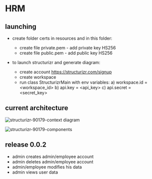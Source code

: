 # HRM
## launching
  * create folder certs in resources and in this folder:
    - create file private.pem - add private key HS256
    - create file public.pem - add public key HS256

  * to launch structurizr and generate diagram:
    - create account https://structurizr.com/signup
    - create workspace
    - run class StructurizrMain with env variables:
      a) workspace.id = <workspace_id>
      b) api.key = <api_key>
      c) api.secret = <secret_key>

## current architecture
![structurizr-90179-context diagram](https://github.com/user-attachments/assets/732621d6-301e-4d7f-9ee4-9403a427b7e4)

![structurizr-90179-components](https://github.com/user-attachments/assets/51de8a13-2380-4867-853f-fbc4813cc2d0)

## release 0.0.2
  - admin creates admin/employee account
  - admin deletes admin/employee account
  - admin/employee modifies his data
  - admin views user data
